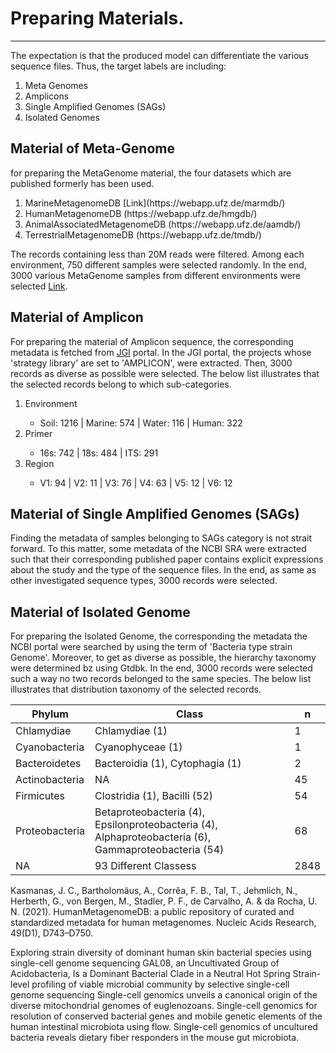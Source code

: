 

# Preparing Materials.
---
The expectation is that the produced model can differentiate the various sequence files.
Thus, the target labels are including: 
<ol>
<li>Meta Genomes </li>
<li>Amplicons</li>
<li>Single Amplified Genomes (SAGs)</li>
<li>Isolated Genomes</li>
</ol>

## Material of Meta-Genome
for preparing the MetaGenome material, the four datasets which are published formerly has been used.
<ol>
<li> MarineMetagenomeDB [Link](https://webapp.ufz.de/marmdb/) </li>
<li> HumanMetagenomeDB (https://webapp.ufz.de/hmgdb/) </li>
<li> AnimalAssociatedMetagenomeDB (https://webapp.ufz.de/aamdb/) </li>
<li> TerrestrialMetagenomeDB (https://webapp.ufz.de/tmdb/) </li>
</ol>

The records containing less than 20M reads were filtered.
Among each environment, 750 different samples were selected randomly.
In the end, 3000 various MetaGenome samples from different environments were selected [Link]().

## Material of Amplicon
For preparing the material of Amplicon sequence, the corresponding metadata is fetched from [JGI](https://genome.jgi.doe.gov/portal/) portal.
In the JGI portal, the projects whose 'strategy library' are set to 'AMPLICON', were extracted.
Then, 3000 records as diverse as possible were selected.
The below list illustrates that the selected records belong to which sub-categories.
<ol>
<li>Environment</li>
    <ul>
    <li>Soil: 1216 | Marine: 574 | Water: 116 | Human: 322 </li>
    </ul>
<li>Primer</li>
    <ul>
    <li>16s: 742 | 18s: 484 | ITS: 291 </li>
    </ul>
<li>Region</li>
    <ul>
    <li>V1: 94 | V2: 11 | V3: 76 | V4: 63 | V5: 12 | V6: 12 </li>
    </ul>
</ol>

## Material of Single Amplified Genomes (SAGs)

Finding the metadata of samples belonging to SAGs category is not strait forward.
To this matter, some metadata of the NCBI SRA were extracted such that their corresponding published paper contains explicit expressions about the study and the type of the sequence files.
In the end, as same as other investigated sequence types, 3000 records were selected.

## Material of Isolated Genome

For preparing the Isolated Genome, the corresponding the metadata the NCBI portal were searched by using the term of 'Bacteria type strain Genome'.
Moreover, to get as diverse as possible, the hierarchy taxonomy were determined bz using Gtdbk.
In the end, 3000 records were selected such a way no two records belonged to the same species.
The below list illustrates that distribution taxonomy of the selected records.

| Phylum         | Class                                                                                                | n    |
|----------------|------------------------------------------------------------------------------------------------------|------|
| Chlamydiae     | Chlamydiae (1)                                                                                       | 1    |
| Cyanobacteria  | Cyanophyceae (1)                                                                                     | 1    |
| Bacteroidetes  | Bacteroidia (1), Cytophagia (1)                                                                      | 2    |
| Actinobacteria | NA                                                                                                   | 45   |
| Firmicutes     | Clostridia (1), Bacilli (52)                                                                         | 54   |
| Proteobacteria | Betaproteobacteria (4), Epsilonproteobacteria (4), Alphaproteobacteria (6), Gammaproteobacteria (54) | 68   |
| NA             | 93 Different Classess                                                                                | 2848 |


[1]:https://webapp.ufz.de/marmdb/
Kasmanas, J. C., Bartholomäus, A., Corrêa, F. B., Tal, T., Jehmlich, N., Herberth, G., von Bergen, M., Stadler, P. F., de Carvalho, A. & da Rocha, U. N. (2021). HumanMetagenomeDB: a public repository of curated and standardized metadata for human metagenomes. Nucleic Acids Research, 49(D1), D743–D750.



Exploring strain diversity of dominant human skin bacterial species using single-cell genome sequencing
GAL08, an Uncultivated Group of Acidobacteria, Is a Dominant Bacterial Clade in a Neutral Hot Spring
Strain-level profiling of viable microbial community by selective single-cell genome sequencing
Single-cell genomics unveils a canonical origin of the diverse mitochondrial genomes of euglenozoans.
Single-cell genomics for resolution of conserved bacterial genes and mobile genetic elements of the human intestinal microbiota using flow.
Single-cell genomics of uncultured bacteria reveals dietary fiber responders in the mouse gut microbiota.
